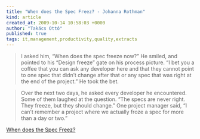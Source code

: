 ```yaml
---
title: "When does the Spec Freez? - Johanna Rothman"
kind: article
created_at: 2009-10-14 10:58:03 +0000
author: "Takács Ottó"
published: true
tags: it,management,productivity,quality,extracts
---
```

> I asked him, “When does the spec freeze now?” He smiled, and pointed to his “Design freeze” gate on his process picture. “I bet you a coffee that you can ask any developer here and that they cannot point to one spec that didn’t change after that or any spec that was right at the end of the project.” He took the bet.

> Over the next two days, he asked every developer he encountered. Some of them laughed at the question. “The specs are never right. They freeze, but they should change.” One project manager said, “I can’t remember a project where we actually froze a spec for more than a day or two.”

[When does the Spec Freez?](http://jrothman.com/blog/mpd/2009/10/when-does-the-spec-freeze.html)

<div class='old-comments'></div>